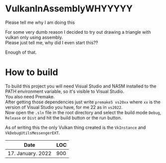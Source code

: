 # VulkanInAssemblyWHYYYYY
Please tell me why I am doing this

For some very dumb reason I decided to try out drawing a triangle with vulkan only using assembly.  
Please just tell me, why did I even start this??

Enough of that.  

# How to build
To build this project you will need Visual Studio and NASM installed to the PATH environment variable, so it's visible to Visual Studio.  
You also need Premake.  
After getting those dependencies just write `premake5 vs20xx` where `xx` is the version of Visual Studio you have, for me 22 as in `vs2022`.  
Now open the `.sln` file in the root directory and select the build mode `Debug`, `Release` or `Dist` and hit the build button or the run button.  

As of writing this the only Vulkan thing created is the `VkInstance` and `VkDebugUtilsMessengerEXT`.

| Date | LOC |
|-|-|
| 17. January. 2022 | 900 |
